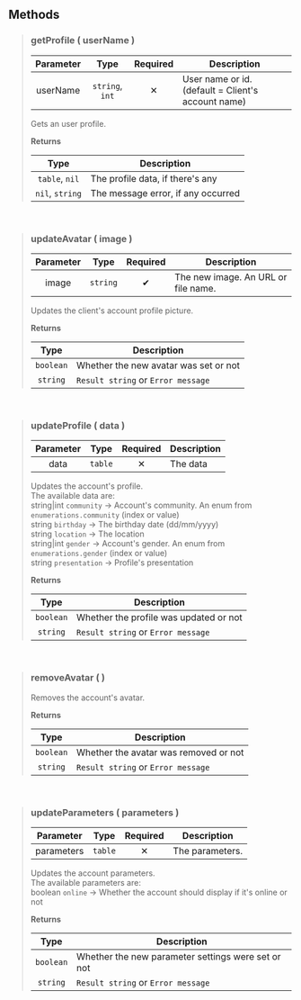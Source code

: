 ## Methods
>### getProfile ( userName )
>| Parameter | Type | Required | Description |
>| :-: | :-: | :-: | - |
>| userName | `string`, `int` | ✕ | User name or id. (default = Client's account name) |
>
>Gets an user profile.
>
>**Returns**
>
>| Type | Description |
>| :-: | - |
>| `table`, `nil` | The profile data, if there's any |
>| `nil`, `string` | The message error, if any occurred |
>

 
>### updateAvatar ( image )
>| Parameter | Type | Required | Description |
>| :-: | :-: | :-: | - |
>| image | `string` | ✔ | The new image. An URL or file name. |
>
>Updates the client's account profile picture.
>
>**Returns**
>
>| Type | Description |
>| :-: | - |
>| `boolean` | Whether the new avatar was set or not |
>| `string` | `Result string` or `Error message` |
>

 
>### updateProfile ( data )
>| Parameter | Type | Required | Description |
>| :-: | :-: | :-: | - |
>| data | `table` | ✕ | The data |
>
>Updates the account's profile.<br>
>The available data are:<br>
>string|int `community` -> Account's community. An enum from `enumerations.community` (index or value)<br>
>string `birthday` -> The birthday date (dd/mm/yyyy)<br>
>string `location` -> The location<br>
>string|int `gender` -> Account's gender. An enum from `enumerations.gender` (index or value)<br>
>string `presentation` -> Profile's presentation
>
>**Returns**
>
>| Type | Description |
>| :-: | - |
>| `boolean` | Whether the profile was updated or not |
>| `string` | `Result string` or `Error message` |
>

 
>### removeAvatar (  )
>Removes the account's avatar.
>
>**Returns**
>
>| Type | Description |
>| :-: | - |
>| `boolean` | Whether the avatar was removed or not |
>| `string` | `Result string` or `Error message` |
>

 
>### updateParameters ( parameters )
>| Parameter | Type | Required | Description |
>| :-: | :-: | :-: | - |
>| parameters | `table` | ✕ | The parameters. |
>
>Updates the account parameters.<br>
>The available parameters are:<br>
>boolean `online` -> Whether the account should display if it's online or not
>
>**Returns**
>
>| Type | Description |
>| :-: | - |
>| `boolean` | Whether the new parameter settings were set or not |
>| `string` | `Result string` or `Error message` |
>
